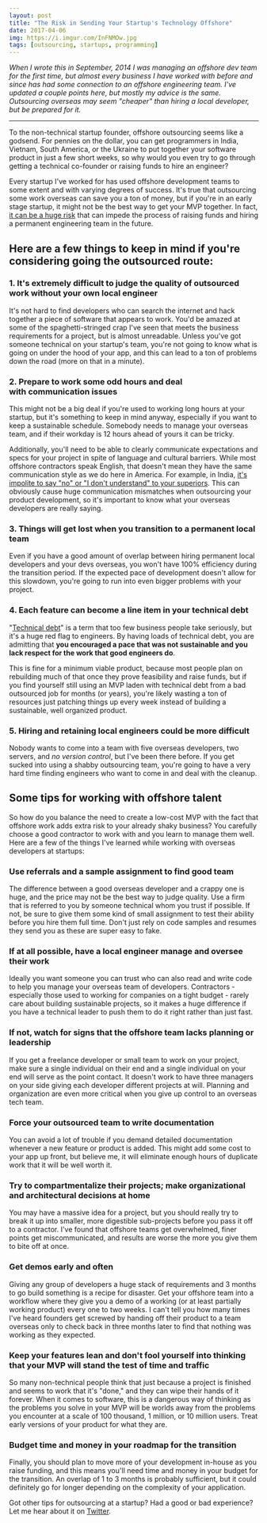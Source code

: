 ```yaml
---
layout: post
title: "The Risk in Sending Your Startup's Technology Offshore"
date: 2017-04-06
img: https://i.imgur.com/InFNMOw.jpg
tags: [outsourcing, startups, programming]
---
```

*When I wrote this in September, 2014 I was managing an offshore dev team for the first time, but almost every business I have worked with before and since has had some connection to an offshore engineering team. I've updated a couple points here, but mostly my advice is the same. Outsourcing overseas may seem "cheaper" than hiring a local developer, but be prepared for it.*

-----

To the non-technical startup founder, offshore outsourcing seems like a godsend. For pennies on the dollar, you can get programmers in India, Vietnam, South America, or the Ukraine to put together your software product in just a few short weeks, so why would you even try to go through getting a technical co-founder or raising funds to hire an engineer?

Every startup I've worked for has used offshore development teams to some extent and with varying degrees of success. It's true that outsourcing some work overseas can save you a ton of money, but if you're in an early stage startup, it might not be the best way to get your MVP together. In fact, [it can be a huge risk](http://www.zdnet.com/outsourcing-exec-urges-stop-outsourcing-your-software-development-7000004315/) that can impede the process of raising funds and hiring a permanent engineering team in the future.

## Here are a few things to keep in mind if you're considering going the outsourced route:

### 1. It's extremely difficult to judge the quality of outsourced work without your own local engineer

It's not hard to find developers who can search the internet and hack together a piece of software that appears to work. You'd be amazed at some of the spaghetti-stringed crap I've seen that meets the business requirements for a project, but is almost unreadable. Unless you've got someone technical on your startup's team, you're not going to know what is going on under the hood of your app, and this can lead to a ton of problems down the road (more on that in a minute). 

### 2. Prepare to work some odd hours and deal with communication issues

This might not be a big deal if you're used to working long hours at your startup, but it's something to keep in mind anyway, especially if you want to keep a sustainable schedule. Somebody needs to manage your overseas team, and if their workday is 12 hours ahead of yours it can be tricky.

Additionally, you'll need to be able to clearly communicate expectations and specs for your project in spite of language and cultural barriers. While most offshore contractors speak English, that doesn't mean they have the same communication style as we do here in America. For example, in India, [it's impolite to say "no" or "I don't understand" to your superiors](http://www.accelerance.com/blog/the-7-ways-an-indian-programmer-says-no). This can obviously cause huge communication mismatches when outsourcing your product development, so it's important to know what your overseas developers are really saying.

### 3. Things will get lost when you transition to a permanent local team

Even if you have a good amount of overlap between hiring permanent local developers and your devs overseas, you won't have 100% efficiency during the transition period. If the expected pace of development doesn't allow for this slowdown, you're going to run into even bigger problems with your project. 

### 4. Each feature can become a line item in your technical debt

"[Technical debt](https://martinfowler.com/bliki/TechnicalDebt.html)" is a term that too few business people take seriously, but it's a huge red flag to engineers. By having loads of technical debt, you are admitting that **you encouraged a pace that was not sustainable and you lack respect for the work that good engineers do**.

This is fine for a minimum viable product, because most people plan on rebuilding much of that once they prove feasibility and raise funds, but if you find yourself still using an MVP laden with technical debt from a bad outsourced job for months (or years), you're likely wasting a ton of resources just patching things up every week instead of building a sustainable, well organized product.

### 5. Hiring and retaining local engineers could be more difficult

Nobody wants to come into a team with five overseas developers, two servers, and _no version control_, but I've been there before. If you get sucked into using a shabby outsourcing team, you're going to have a very hard time finding engineers who want to come in and deal with the cleanup.

## Some tips for working with offshore talent

So how do you balance the need to create a low-cost MVP with the fact that offshore work adds extra risk to your already shaky business? You carefully choose a good contractor to work with and you learn to manage them well. Here are a few of the things I've learned while working with overseas developers at startups: 

### Use referrals and a sample assignment to find good team

The difference between a good overseas developer and a crappy one is huge, and the price may not be the best way to judge quality. Use a firm that is referred to you by someone technical whom you trust if possible. If not, be sure to give them some kind of small assignment to test their ability before you hire them full time. Don't just rely on code samples and resumes they send you as these are super easy to fake.

### If at all possible, have a local engineer manage and oversee their work

Ideally you want someone you can trust who can also read and write code to help you manage your overseas team of developers. Contractors - especially those used to working for companies on a tight budget - rarely care about building sustainable projects, so it makes a huge difference if you have a technical leader to push them to do it right rather than just fast.

### If not, watch for signs that the offshore team lacks planning or leadership

If you get a freelance developer or small team to work on your project, make sure a single individual on their end and a single individual on your end will serve as the point contact. It doesn't work to have three managers on your side giving each developer different projects at will. Planning and organization are even more critical when you give up control to an overseas tech team. 

### Force your outsourced team to write documentation

You can avoid a lot of trouble if you demand detailed documentation whenever a new feature or product is added. This might add some cost to your app up front, but believe me, it will eliminate enough hours of duplicate work that it will be well worth it.

### Try to compartmentalize their projects; make organizational and architectural decisions at home

You may have a massive idea for a project, but you should really try to break it up into smaller, more digestible sub-projects before you pass it off to a contractor. I've found that offshore teams get overwhelmed, finer points get miscommunicated, and results are worse the more you give them to bite off at once.

### Get demos early and often

Giving any group of developers a huge stack of requirements and 3 months to go build something is a recipe for disaster. Get your offshore team into a workflow where they give you a demo of a working (or at least partially working product) every one to two weeks. I can't tell you how many times I've heard founders get screwed by handing off their product to a team overseas only to check back in three months later to find that nothing was working as they expected.

### Keep your features lean and don't fool yourself into thinking that your MVP will stand the test of time and traffic

So many non-technical people think that just because a project is finished and seems to work that it's "done," and they can wipe their hands of it forever. When it comes to software, this is a dangerous way of thinking as the problems you solve in your MVP will be worlds away from the problems you encounter at a scale of 100 thousand, 1 million, or 10 million users. Treat early versions of your product for what they are.

### Budget time and money in your roadmap for the transition

Finally, you should plan to move more of your development in-house as you raise funding, and this means you'll need time and money in your budget for the transition. An overlap of 1 to 3 months is probably sufficient, but it could definitely go for longer depending on the complexity of your application.

Got other tips for outsourcing at a startup? Had a good or bad experience? Let me hear about it on [Twitter](https://twitter.com/KarlLHughes).
